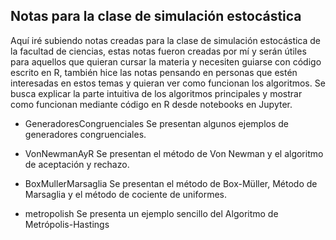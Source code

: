 ## Notas para la clase de simulación estocástica

Aquí iré subiendo notas creadas para la clase de simulación estocástica de la facultad de ciencias, estas notas fueron creadas por mí y serán útiles para aquellos que quieran cursar la materia y necesiten guiarse con código escrito en R, también hice las notas pensando en personas que estén interesadas en estos temas y quieran ver como funcionan los algoritmos. Se busca explicar la parte intuitiva de los algoritmos principales y mostrar como funcionan mediante código en R desde notebooks en Jupyter.

- GeneradoresCongruenciales
Se presentan algunos ejemplos de generadores congruenciales.

- VonNewmanAyR
Se presentan el método de Von Newman y el algoritmo de aceptación y rechazo.

- BoxMullerMarsaglia
Se presentan el método de Box-Müller, Método de Marsaglia y el método de cociente de uniformes.

- metropolish
Se presenta un ejemplo sencillo del Algoritmo de Metrópolis-Hastings
